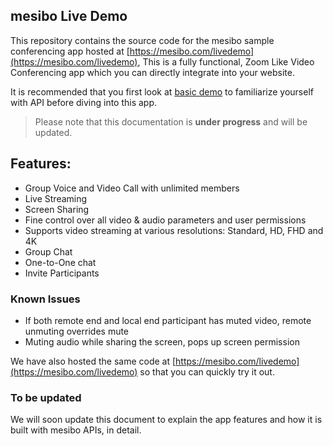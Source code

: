 ## mesibo Live Demo 

This repository contains the source code for the mesibo sample conferencing app hosted at [https://mesibo.com/livedemo](https://mesibo.com/livedemo), This is a fully functional, Zoom Like Video Conferencing app which you can directly integrate into your website.

It is recommended that you first look at [basic demo](https://github.com/mesibo/conferencing/tree/master/basic-demo) to familiarize yourself with API before diving into this app.

> Please note that this documentation is **under progress** and will be updated. 

## Features:
- Group Voice and Video Call with unlimited members
- Live Streaming
- Screen Sharing
- Fine control over all video & audio parameters and user permissions
- Supports video streaming at various resolutions: Standard, HD, FHD and 4K
- Group Chat
- One-to-One chat
- Invite Participants

### Known Issues
- If both remote end and local end participant has muted video, remote unmuting overrides mute 
- Muting audio while sharing the screen, pops up screen permission

We have also hosted the same code at [https://mesibo.com/livedemo](https://mesibo.com/livedemo) so that you can quickly try it out. 


### To be updated
We will soon update this document to explain the app features and how it is built with mesibo APIs, in detail.  



